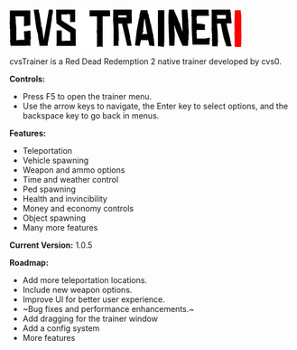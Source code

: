 ![LOGO](Media/cvsTrainer.png) ![VERSION](Media/cvsTrainerVersionNum.png)

cvsTrainer is a Red Dead Redemption 2 native trainer developed by cvs0.

**Controls:**
- Press F5 to open the trainer menu.
- Use the arrow keys to navigate, the Enter key to select options, and the backspace key to go back in menus.

**Features:**
- Teleportation
- Vehicle spawning
- Weapon and ammo options
- Time and weather control
- Ped spawning
- Health and invincibility
- Money and economy controls
- Object spawning
- Many more features

**Current Version:** 1.0.5

**Roadmap:**
- Add more teleportation locations.
- Include new weapon options.
- Improve UI for better user experience.
- ~Bug fixes and performance enhancements.~
- Add dragging for the trainer window
- Add a config system
- More features
